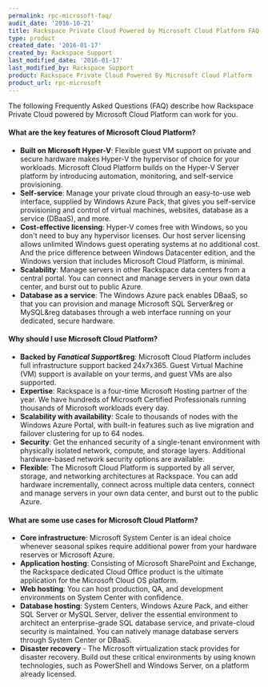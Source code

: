 ```yaml
---
permalink: rpc-microsoft-faq/
audit_date: '2016-10-21'
title: Rackspace Private Cloud Powered by Microsoft Cloud Platform FAQ
type: product
created_date: '2016-01-17'
created_by: Rackspace Support
last_modified_date: '2016-01-17'
last_modified_by: Rackspace Support
product: Rackspace Private Cloud Powered By Microsoft Cloud Platform
product_url: rpc-microsoft
---
```


The following Frequently Asked Questions (FAQ) describe how Rackspace
Private Cloud powered by Microsoft Cloud Platform can work for you.

#### What are the key features of Microsoft Cloud Platform?

-   **Built on Microsoft Hyper-V**: Flexible guest VM support on
    private and secure hardware makes Hyper-V the hypervisor of choice
    for your workloads. Microsoft Cloud Platform builds on the Hyper-V
    Server platform by introducing automation, monitoring, and
    self-service provisioning.
-   **Self-service**: Manage your private cloud through an easy-to-use
    web interface, supplied by Windows Azure Pack, that gives you
    self-service provisioning and control of virtual machines, websites,
    database as a service (DBaaS), and more.
-   **Cost-effective licensing**: Hyper-V comes free with Windows, so
    you don't need to buy any hypervisor licenses. Our host server
    licensing allows unlimited Windows guest operating systems at no
    additional cost. And the price difference between Windows Datacenter
    edition, and the Windows version that includes Microsoft Cloud Platform,
    is minimal.
-   **Scalability**: Manage servers in other Rackspace data centers
    from a central portal. You can connect and manage servers in your own data
    center, and burst out to public Azure.
-   **Database as a service**: The Windows Azure pack enables DBaaS, so that
    you can provision and manage Microsoft SQL Server&reg or MySQL&reg databases
    through a web interface running on your dedicated, secure hardware.

#### Why should I use Microsoft Cloud Platform?

-   **Backed by *Fanatical Support*&reg**: Microsoft Cloud Platform
    includes full infrastructure support backed 24x7x365. Guest Virtual
    Machine (VM) support is available on your terms, and guest VMs are also
    supported.
-   **Expertise**: Rackspace is a four-time Microsoft Hosting partner of
    the year. We have hundreds of Microsoft Certified Professionals
    running thousands of Microsoft workloads every day.
-   **Scalability with availability**: Scale to thousands of nodes with
    the Windows Azure Portal, with built-in features such as live
    migration and failover clustering for up to 64 nodes.
-   **Security**: Get the enhanced security of a single-tenant
    environment with physically isolated network, compute, and
    storage layers. Additional hardware-based network security options
    are available.
-   **Flexible**: The Microsoft Cloud Platform is supported by all server,
    storage, and networking architectures at Rackspace. You can add
    hardware incrementally, connect across multiple data centers, connect
    and manage servers in your own data center, and burst out to the
    public Azure.

#### What are some use cases for Microsoft Cloud Platform?

-   **Core infrastructure**: Microsoft System Center is an ideal
    choice whenever seasonal spikes require additional power from your
    hardware reserves or Microsoft Azure.
-   **Application hosting**: Consisting of Microsoft SharePoint and
    Exchange, the Rackspace dedicated Cloud Office product is the
    ultimate application for the Microsoft Cloud OS platform.
-   **Web hosting**: You can host production, QA, and development
    environments on System Center with confidence.
-   **Database hosting**: System Centers, Windows Azure Pack, and either
    SQL Server or MySQL Server, deliver the essential environment to
    architect an enterprise-grade SQL database service, and
    private-cloud security is maintained. You can natively manage database
    servers through System Center or DBaaS.
-   **Disaster recovery** - The Microsoft virtualization stack provides for
    disaster recovery. Build out these critical environments by using known
    technologies, such as PowerShell and Windows Server, on a platform
    already licensed.

